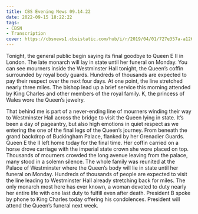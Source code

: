 ```yaml
---
title: CBS Evening News 09.14.22
date: 2022-09-15 18:22:22
tags:
- CBSN
- Transcription
cover: https://cbsnews1.cbsistatic.com/hub/i/r/2019/04/01/727e357a-a126-4138-a2c5-4d3222669d57/thumbnail/640x360/3ff2761028dc5c65cc4f07acd54bcd5c/cbsn2-logo-1920x1080.jpg
---
```

Tonight, the general public begin saying its final goodbye to Queen E II in London. The late monarch will lay in state until her funeral on Monday. You can see mourners inside the Westminster Hall tonight, the Queen’s coffin surrounded by royal body guards. Hundreds of thousands are expected to pay their respect over the next four days. At one point, the line stretched nearly three miles. The bishop lead up a brief service this morning attended by King Charles and other members of the royal family. K, the princess of Wales wore the Queen’s jewelry. 

That behind me is part of a never-ending line of mourners winding their way to Westminster Hall across the bridge to visit the Queen lying in state. It’s been a day of pageantry, but also high emotions in quiet respect as we entering the one of the final legs of the Queen’s journey. From beneath the grand backdrop of Buckingham Palace, flanked by her Grenadier Guards. Queen E the II left home today for the final time. Her coffin carried on a horse drove carriage with the imperial state crown she wore placed on top. Thousands of mourners crowded the long avenue leaving from the palace, many stood in a solemn silence. The whole family was reunited at the Palace of Westminster where the Queen’s body will lie in state until her funeral on Monday. Hundreds of thousands of people are expected to visit the line leading to Westminster Hall already stretching back for miles. The only monarch most here has ever known, a woman devoted to duty nearly her entire life with one last duty to fulfill even after death. President B spoke by phone to King Charles today offering his condolences. President will attend the Queen’s funeral next week. 
